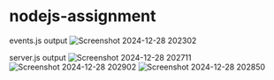 # nodejs-assignment


events.js output 
![Screenshot 2024-12-28 202302](https://github.com/user-attachments/assets/98b69221-294c-4777-8c90-7620a308203e)



server.js output
![Screenshot 2024-12-28 202711](https://github.com/user-attachments/assets/d4b361e9-e776-430b-be94-e4d1457b7a90)
![Screenshot 2024-12-28 202902](https://github.com/user-attachments/assets/8e18a9b6-1c13-4611-a598-244f2fcd6789)
![Screenshot 2024-12-28 202850](https://github.com/user-attachments/assets/468917f0-48ab-4d85-913d-1950b31262f0)
